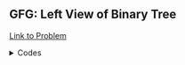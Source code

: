 <h2>GFG: Left View of Binary Tree</h2>

[Link to Problem](https://practice.geeksforgeeks.org/problems/left-view-of-binary-tree/1)

<details><summary>Codes</summary>

```java
package GFG;

import java.util.ArrayDeque;
import java.util.ArrayList;
import java.util.Deque;

public class BT_Left_View {
    static class Node {
        int data;
        Node left, right;

        Node(int item) {
            data = item;
            left = right = null;
        }
    }

    ArrayList<Integer> leftView(Node root) {
        Deque<Node> q = new ArrayDeque<>();
        ArrayList<Integer> answer = new ArrayList<>();
        if (root != null) q.offerLast(root);

        while (!q.isEmpty()) {
            int sz = q.size();
            for (int i = 1; i <= sz; i++) {
                Node node = q.pollFirst();
                assert node != null;
                if (i == 1) answer.add(node.data);

                if (node.left != null) q.offerLast(node.left);
                if (node.right != null) q.offerLast(node.right);
            }
        }

        return answer;
    }
}
```

</details>